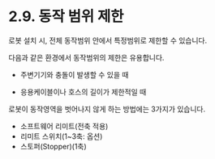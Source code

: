 ﻿# 2.9. 동작 범위 제한

로봇 설치 시, 전체 동작범위 안에서 특정범위로 제한할 수 있습니다. 

다음과 같은 환경에서 동작범위의 제한은 유용합니다.

*	주변기기와 충돌이 발생할 수 있을 때

*	응용케이블이나 호스의 길이가 제한적일 때

로봇이 동작영역을 벗어나지 않게 하는 방법에는 3가지가 있습니다.

*	소프트웨어 리미트(전축 적용)
*	리미트 스위치(1~3축: 옵션)
*	스토퍼(Stopper)(1축)
